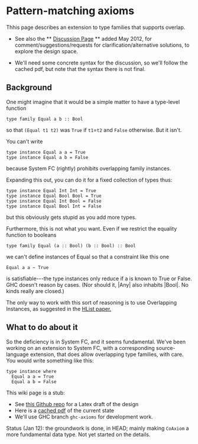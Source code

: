 # Pattern-matching axioms



Thhis page describes an extension to type families that supports overlap.


- See also the ** [Discussion Page](new-axioms/discussion-page) ** added May 2012, for comment/suggestions/requests for clarification/alternative solutions, to explore the design space.

- We'll need some concrete syntax for the discussion, so we'll follow the cached pdf, but note that the syntax there is not final.

## Background



One might imagine that it would be a simple matter to have a type-level function


```wiki
type family Equal a b :: Bool
```


so that `(Equal t1 t2)` was `True` if `t1`=`t2` and `False` otherwise.  But it isn't.  



You can't write


```wiki
type instance Equal a a = True
type instance Equal a b = False
```


because System FC (rightly) prohibits overlapping family instances.  



Expanding this out, you can do it for a fixed collection of types thus:


```wiki
type instance Equal Int Int = True
type instance Equal Bool Bool = True
type instance Equal Int Bool = False
type instance Equal Bool Int = False
```


but this obviously gets stupid as you add more types.  



Furthermore, this is not what you want. Even if we restrict the equality function to booleans


```wiki
type family Equal (a :: Bool) (b :: Bool) :: Bool
```


we can't define instances of Equal so that a constraint like this one


```wiki
Equal a a ~ True
```


is satisfiable---the type instances only reduce if a is known to True or False. GHC doesn't reason by cases.  (Nor should it, \|Any\| also inhabits \|Bool\|. No kinds really are closed.)



The only way to work with this sort of reasoning is to use Overlapping Instances, as suggested in the [
HList paper.](http://homepages.cwi.nl/~ralf/HList/)


## What to do about it



So the deficiency is in System FC, and it seems fundamental.  We've been working on an extension to System FC, with a corresponding source-language extension, that does allow overlapping type families, with care. You would write something like this:


```wiki
type instance where
  Equal a a = True
  Equal a b = False
```


This wiki page is a stub:


- See [
  this Github repo](https://github.com/dreixel/New-axioms) for a Latex draft of the design
- Here is a [
  cached pdf](https://docs.google.com/open?id=0B1pOVvPp4fVdOTdjZjU0YWYtYTA5Yy00NmFkLTkxMWUtZmI0NmNhZTQwYzVl) of the current state
- We'll use GHC branch `ghc-axioms` for development work.


Status (Jan 12): the groundwork is done, in HEAD; mainly making `CoAxiom` a more fundamental data type.  Not yet started on the details.


